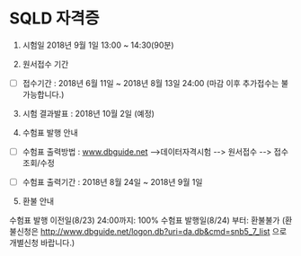 # SQLD 자격증


1. 시험일 2018년 9월 1일 13:00 ~ 14:30(90분)


2. 원서접수 기간
- [ ] 접수기간 : 2018년 6월 11일 ~ 2018년 8월 13일 24:00 (마감 이후 추가접수는 불가능합니다.)


3. 시험 결과발표 : 2018년 10월 2일 (예정)


4. 수험표 발행 안내
- [ ] 수험표 출력방법 : www.dbguide.net -->데이터자격시험 --> 원서접수 --> 접수조회/수정
- [ ] 수험표 출력기간 : 2018년 8월 24일 ~ 2018년 9월 1일


5. 환불 안내

수험표 발행 이전일(8/23) 24:00까지: 100%
 수험표 발행일(8/24) 부터: 환불불가
(환불신청은 http://www.dbguide.net/logon.db?uri=da.db&cmd=snb5_7_list 으로 개별신청 바랍니다.)